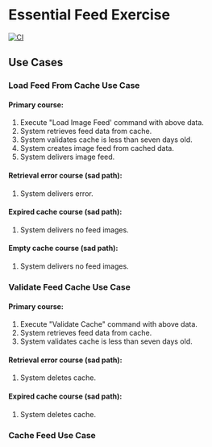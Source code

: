 #  Essential Feed Exercise

[![CI](https://github.com/rs-ed/EssentialFeed/actions/workflows/CI.yml/badge.svg)](https://github.com/rs-ed/EssentialFeed/actions/workflows/CI.yml)

## Use Cases

### Load Feed From Cache Use Case

#### Primary course:

1. Execute "Load Image Feed' command with above data.
2. System retrieves feed data from cache.
3. System validates cache is less than seven days old.
4. System creates image feed from cached data.
5. System delivers image feed.

#### Retrieval error course (sad path):

1. System delivers error.

#### Expired cache course (sad path):

1. System delivers no feed images.

#### Empty cache course (sad path):

1. System delivers no feed images.


### Validate Feed Cache Use Case

#### Primary course:

1. Execute "Validate Cache" command with above data.
2. System retrieves feed data from cache.
3. System validates cache is less than seven days old.

#### Retrieval error course (sad path):

1. System deletes cache.

#### Expired cache course (sad path):

1. System deletes cache.

### Cache Feed Use Case
